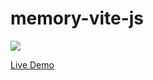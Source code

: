 # memory-vite-js

![](https://repository-images.githubusercontent.com/532033887/2614a8cd-b85f-45c4-8715-ce8ee7b965d4)

[Live Demo](https://memory-vite-js.vercel.app/)
